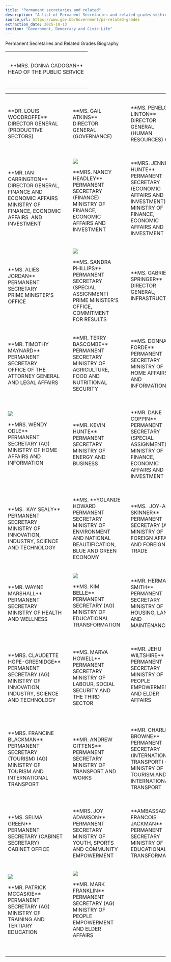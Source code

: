 ```yaml
---
title: "Permanent secretaries and related"
description: "A list of Permanent Secretaries and related grades within the Government of Barbados."
source_url: https://www.gov.bb/Government/ps-related-grades
extraction_date: 2025-10-13
section: "Government, Democracy and Civic Life"
---
```


Permanent Secretaries and Related Grades Biography

<table class="" align="center"><tbody><tr><td align="center"><p><a href="https://www.gov.bb/Government/donna-cadogan" target=""><img src="https://www.gov.bb/media_files/Donna Cadogan.jpg" alt="" title="" style="" role=""></a></p><p>**MRS. DONNA CADOGAN**<br>HEAD OF THE PUBLIC SERVICE&nbsp;<br><br></p></td></tr></tbody></table>
<table class="table table-bordered" bordercolor="" cellspacing="" align="center"><tbody><tr><td cellpadding:="" 15px=""><p></p><p><a href="https://www.gov.bb/Government/louis-woodroffe" target=""><img src="https://www.gov.bb/media_files/Dr Louis Woodroffe_6.jpg" alt="" title="" style="" role=""></a><br></p><p>**DR. LOUIS WOODROFFE**<br>DIRECTOR GENERAL&nbsp;<br>(PRODUCTIVE SECTORS)<br></p></td><td cellpadding="" 15px=""></td><td cellpadding="" 15px=""><p></p><p><img src=""><a href="https://www.gov.bb/Government/gail-atkins" target=""><img src="https://www.gov.bb/media_files/Gail Atkins_2.jpg" alt="" title="" style="" role=""></a><br></p><p>**MS. GAIL ATKINS**<br>DIRECTOR GENERAL&nbsp;<br>(GOVERNANCE)<br></p></td><td padding:="" 15px=""></td><td padding:="" 15px=""><p></p><p><img src="https://www.gov.bb/media_files/Female Placeholder_14.jpg" alt="" title="" style="" role=""><a href="https://www.gov.bb/Government/charley-browne"></a><br></p><p>**MS. PENELOPE LINTON**<br>DIRECTOR GENERAL&nbsp; &nbsp;<br>(HUMAN RESOURCES) (AG)<br></p></td></tr><tr><td cellspacing="" padding:="" 15px=""><p></p><p><img src="https://www.gov.bb/media_files/Male Placeholder2_8.jpg" alt="" title="" style="" role=""><a href="https://www.gov.bb/Government/terry-bascombe"></a><br></p><p>**MR. IAN CARRINGTON**<br>DIRECTOR GENERAL, FINANCE AND ECONOMIC AFFAIRS&nbsp;<br>MINISTRY OF FINANCE, ECONOMIC AFFAIRS&nbsp; AND INVESTMENT<br></p></td><td padding:="" 15px=""></td><td cellspacing="" padding:="" 15px=""><p></p><p><img src="https://www.gov.bb/media_files/Female Placeholder_3.jpg"><a href="https://www.gov.bb/Government/andrew-gittens"></a><br></p><p>**MRS. NANCY HEADLEY**<br>PERMANENT SECRETARY (FINANCE)&nbsp;<br>MINISTRY OF FINANCE, ECONOMIC AFFAIRS AND INVESTMENT<br></p></td><td cellspacing="" padding:="" 15px=""></td><td padding:="" 15px=""><p></p><p><a href="https://www.gov.bb/Government/jennifer-hunte" target=""><img src="https://www.gov.bb/media_files/Jennifer Hunte_4.jpg" alt="" title="" style="" role=""></a><a href="https://www.gov.bb/Government/charley-browne"></a><br></p><p>**MRS. JENNIFER HUNTE**<br>PERMANENT SECRETARY (ECONOMIC AFFAIRS AND INVESTMENT)&nbsp;(AG)<br>MINISTRY OF FINANCE, ECONOMIC AFFAIRS AND INVESTMENT&nbsp;<br></p></td></tr><tr><td padding:="" 15px=""><p></p><p><a href="https://www.gov.bb/Government/alies-jordan" target=""><img src="https://www.gov.bb/media_files/alies-jordan.jpg" alt="" title="" style="" role=""></a><a href="https://www.gov.bb/Government/terry-bascombe"></a><br></p><p>**MS. ALIES JORDAN**<br>PERMANENT SECRETARY<br>PRIME MINISTER'S OFFICE<br></p></td><td padding:="" 15px=""></td><td padding:="" 15px=""><p></p><p><img src="https://www.gov.bb/media_files/Female Placeholder_10.jpg" style="background-color: transparent;"></p>**MS. SANDRA PHILLIPS**<br>PERMANENT SECRETARY (SPECIAL ASSIGNMENT)&nbsp;<br>PRIME MINISTER'S OFFICE, COMMITMENT FOR RESULTS</td><td padding:="" 15px=""></td><td padding:="" 15px=""><p></p><p><a href="https://www.gov.bb/Government/gabrielle-springer" target=""></a><a href="https://www.gov.bb/Government/gabrielle-springer" target=""><img src="https://www.gov.bb/media_files/Gabrielle Springer_3.jpg" alt="" title="" style="" role=""></a><a href="https://www.gov.bb/Government/charley-browne"></a><br></p><p>**MS. GABRIELLE SPRINGER**<br>DIRECTOR GENERAL, INFRASTRUCTURE</p></td></tr><tr></tr><tr><td padding:="" 15px=""><p></p><p><img src="https://www.gov.bb/media_files/Male Placeholder2_9.jpg" alt="" title="" style="" role=""><a href="https://www.gov.bb/Government/annette-weekes"></a><br></p><p>**MR. TIMOTHY MAYNARD**<br>PERMANENT SECRETARY<br>OFFICE OF THE ATTORNEY GENERAL AND LEGAL AFFAIRS</p></td><td padding:="" 15px=""></td><td padding:="" 15px=""><p></p><p><a href="https://www.gov.bb/Government/terry-bascombe" target=""><img src="https://www.gov.bb/media_files/Terry Bascombe_2.jpg" alt="" title="" style="" role=""></a><a href="https://www.gov.bb/Government/annette-weekes"></a><br></p><p>**MR. TERRY BASCOMBE**<br>PERMANENT SECRETARY<br>MINISTRY OF AGRICULTURE, FOOD AND NUTRITIONAL SECURITY<br></p></td><td padding:="" 15px=""></td><td padding:="" 15px=""><p></p><p><img src="https://www.gov.bb/media_files/Female Placeholder_2.jpg" alt="" title="" style="" role=""><a href="https://www.gov.bb/Government/charley-browne"></a><br></p><p>**MS. DONNA FORDE**<br>PERMANENT SECRETARY<br>MINISTRY OF HOME AFFAIRS AND INFORMATION</p></td></tr><tr><td padding:="" 15px=""><p></p><p><img src="https://www.gov.bb/media_files/Female Placeholder_0.jpg"><a href="https://www.gov.bb/Government/terry-bascombe"></a><br></p><p>**MRS. WENDY ODLE**<br>PERMANENT SECRETARY (AG)<br>MINISTRY OF HOME AFFAIRS AND INFORMATION<br><br></p></td><td padding:="" 15px=""></td><td padding:="" 15px=""><p></p><p><img src="https://www.gov.bb/media_files/Male Placeholder2_9.jpg" alt="" title="" style="" role=""><a href="https://www.gov.bb/Government/andrew-gittens"></a><br></p><p>**MR. KEVIN HUNTE**<br>PERMANENT SECRETARY<br>MINISTRY OF ENERGY AND BUSINESS<br></p></td><td padding:="" 15px=""></td><td padding:="" 15px=""><p></p><p></p><p><img src="https://www.gov.bb/media_files/Male Placeholder2_9.jpg" alt="" title="" style="" role=""><br></p><p>**MR. DANE COPPIN**<br>PERMANENT SECRETARY (SPECIAL ASSIGNMENT)<br>MINISTRY OF FINANCE, ECONOMIC AFFAIRS AND INVESTMENT</p></td></tr><tr><td padding:="" 15px=""><p></p><p><img src="https://www.gov.bb/media_files/Female Placeholder_15.jpg" alt="" title="" style="" role=""><a href="https://www.gov.bb/Government/terry-bascombe"></a><br></p><p>**MS.&nbsp; KAY SEALY**<br>PERMANENT SECRETARY<br>MINISTRY OF INNOVATION, INDUSTRY, SCIENCE AND TECHNOLOGY</p></td><td padding:="" 15px=""></td><td padding:="" 15px=""><p></p><p><a href="https://www.gov.bb/Government/yolande-howard" target=""><img src="https://www.gov.bb/media_files/Yolande Howard_4.jpg" alt="" title="" style="" role=""></a><br></p><p>**MS.&nbsp;**YOLANDE HOWARD<br>PERMANENT SECRETARY&nbsp;<br>MINISTRY OF ENVIRONMENT AND NATIONAL BEAUTIFICATION, BLUE AND GREEN ECONOMY<br></p></td><td padding:="" 15px=""></td><td padding:="" 15px=""><p></p><p><img src="https://www.gov.bb/media_files/Female Placeholder_15.jpg" alt="" title="" style="" role=""><a href="https://www.gov.bb/Government/june-chandler"></a><br></p><p>**MS.&nbsp; JOY-ANN SKINNER**<br>PERMANENT SECRETARY (AG)<br>MINISTRY OF FOREIGN AFFAIRS AND FOREIGN TRADE<br></p></td></tr><tr><td><p></p><p><img src="https://www.gov.bb/media_files/wayne pic4.jpg" alt="" title="" style="" role=""><a href="https://www.gov.bb/Government/karen-best"></a><br></p><p>**MR. WAYNE MARSHALL**<br>PERMANENT SECRETARY</br>MINISTRY OF HEALTH AND WELLNESS</br></p></td><td></td><td><p></p><p><img src="https://www.gov.bb/media_files/Female Placeholder_17.jpg"><a href="https://www.gov.bb/Government/sonia-foster"></a><br></p><p>**MS. KIM BELLE**<br>PERMANENT SECRETARY (AG)</br>MINISTRY OF EDUCATIONAL TRANSFORMATION</p></td><td padding:="" 15px=""></td><td padding:="" 15px=""><p></p><p><img src="https://www.gov.bb/media_files/Male Placeholder2_9.jpg" alt="" title="" style="" role=""><a href="https://www.gov.bb/Government/gabrielle-springer"></a><br></p><p>**MR. HERMAN SMITH**<br>PERMANENT SECRETARY&nbsp;</br>MINISTRY OF HOUSING, LANDS AND MAINTENANCE</br></p></td></tr><tr><td><p></p><p><img src="https://www.gov.bb/media_files/Female Placeholder_2.jpg" alt="" title="" style="" role=""><a href="https://www.gov.bb/Government/donna-cadogan"></a><br></p><p>**MRS. CLAUDETTE HOPE-GREENIDGE**<br>PERMANENT SECRETARY&nbsp;(AG)</br>MINISTRY OF INNOVATION, INDUSTRY, SCIENCE AND TECHNOLOGY&nbsp;</p></td><td></td><td><p></p><p></p><p><img src="https://www.gov.bb/media_files/Female Placeholder_2.jpg" alt="" title="" style="" role=""><br></p><p>**MS. MARVA HOWELL**<br>PERMANENT SECRETARY</br>MINISTRY OF LABOUR, SOCIAL SECURITY AND THE THIRD SECTOR</br></p></td><td padding:="" 15px=""></td><td padding:="" 15px=""><p></p><p><img src="https://www.gov.bb/media_files/Male Placeholder2_12.jpg" alt="" title="" style="" role=""><a href="https://www.gov.bb/Government/yolande-howard"></a><br></p><p>**MR. JEHU WILTSHIRE**<br>PERMANENT SECRETARY</br>MINISTRY OF PEOPLE EMPOWERMENT AND ELDER AFFAIRS</br><br></p></td></tr><tr><td padding:="" 15px=""><p></p><p><img src="https://www.gov.bb/media_files/Female Placeholder_18.jpg" alt="" title="" style="" role=""><a href="https://www.gov.bb/Government/terry-bascombe"></a><br></p><p>**MRS. FRANCINE BLACKMAN**<br>PERMANENT SECRETARY (TOURISM) (AG)</br>MINISTRY OF TOURISM AND INTERNATIONAL TRANSPORT</p></td><td padding:="" 15px=""></td><td padding:="" 15px=""><p></p><p><a href="https://www.gov.bb/Government/andrew-gittens" target=""><img src="https://www.gov.bb/media_files/Andrew Gittens_6.jpg" alt="" title="" style="" role=""></a><a href="https://www.gov.bb/Government/alies-jordan"></a><br></p><p>**MR. ANDREW GITTENS**<br>PERMANENT SECRETARY&nbsp;</br>MINISTRY OF TRANSPORT AND WORKS&nbsp;</br></p></td><td padding:="" 15px=""></td><td padding:="" 15px=""><p></p><p><a href="https://www.gov.bb/Government/charley-browne" target=""><img src="https://www.gov.bb/media_files/Charley Browne_8.jpg" alt="" title="" style="" role=""></a><a href="https://www.gov.bb/Government/june-chandler"></a><br></p><p>**MR. CHARLEY BROWNE**<br>PERMANENT SECRETARY (INTERNATIONAL TRANSPORT) (AG)</br>MINISTRY OF TOURISM AND INTERNATIONAL TRANSPORT</br></p></td></tr><tr><td padding:="" 15px=""><p></p><p></p><p><img src="https://www.gov.bb/media_files/Female Placeholder_18.jpg" alt="" title="" style="" role=""><br></p><p>**MS.&nbsp;SELMA GREEN**<br>PERMANENT SECRETARY&nbsp;(CABINET SECRETARY)</br>CABINET OFFICE&nbsp;</p></td><td padding:="" 15px=""></td><td padding:="" 15px=""><p></p><p></p><p><img src="https://www.gov.bb/media_files/Female Placeholder_18.jpg" alt="" title="" style="" role=""><br></p><p>**MRS.&nbsp;JOY ADAMSON**<br>PERMANENT SECRETARY&nbsp;</br>MINISTRY OF YOUTH, SPORTS AND COMMUNITY EMPOWERMENT</p></td><td padding:="" 15px=""><p><br></p><p><br></p></td><td padding:="" 15px=""><p></p><p><img src="https://www.gov.bb/media_files/Male Placeholder2_12.jpg" alt="" title="" style="" role=""><br></p><p>**AMBASSADOR FRANCOIS JACKMAN**<br>PERMANENT SECRETARY&nbsp;</br>MINISTRY OF EDUCATIONAL TRANSFORMATION</p></td></tr><tr><td padding:="" 15px=""><p></p><p></p><p><img src="https://www.gov.bb/media_files/Male Placeholder2_16.jpg"><br></p><p>**MR.&nbsp;PATRICK MCCASKIE**<br>PERMANENT SECRETARY (AG)</br>MINISTRY OF TRAINING AND TERTIARY EDUCATION</p><p><br></p></td><td padding:="" 15px=""></td><td padding:="" 15px=""><p></p><p></p><p><img src="https://www.gov.bb/media_files/Male Placeholder2_17.jpg"></p><p>**MR.&nbsp;MARK FRANKLIN**<br>PERMANENT SECRETARY (AG)</br>MINISTRY OF PEOPLE EMPOWERMENT AND ELDER AFFAIRS</p><p><br></p></td><td padding:="" 15px=""><p><br></p><p><br></p></td><td padding:="" 15px=""><p></p><p><br></p><p><br></p></td></tr></tbody></table>

```